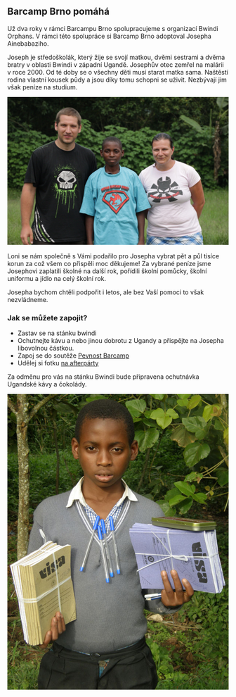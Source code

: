 Barcamp Brno pomáhá
-------------------
Už dva roky v rámci Barcampu Brno spolupracujeme s organizací Bwindi Orphans. V rámci této spolupráce si Barcamp Brno adoptoval Josepha Ainebabaziho.

Joseph je středoškolák, který žije se svojí matkou, dvěmi sestrami a dvěma bratry v oblasti Bwindi v západní Ugandě. Josephův otec zemřel na malárii v roce 2000. Od té doby se o všechny děti musí starat matka sama. Naštěstí rodina vlastní kousek půdy a jsou díky tomu schopni se uživit. Nezbývají jim však peníze na studium. 

<img src="/static/img/joseph2014_1.jpg" alt="Joseph Ainebabazi" style="max-width:100%"/>

Loni se nám společně s Vámi podařilo pro Josepha vybrat pět a půl tisíce korun za což všem co přispěli moc děkujeme! Za vybrané peníze jsme Josephovi zaplatili školné na další rok, pořídili školní pomůcky, školní uniformu a jídlo na celý školní rok.

Josepha bychom chtěli podpořit i letos, ale bez Vaší pomoci to však nezvládneme. 

### Jak se můžete zapojit?
 - Zastav se na stánku bwindi
 - Ochutnejte kávu a nebo jinou dobrotu z Ugandy a přispějte na Josepha libovolnou částkou.
 - Zapoj se do soutěže [Pevnost Barcamp](/2015/stranka/soutez.html)
 - Udělej si fotku [na afterpárty](/2015/stranka/afterparty.html)

Za odměnu pro vás na stánku Bwindi bude připravena ochutnávka Ugandské kávy a čokolády.

<img src="/static/img/joseph2014_2.jpg" alt="Joseph Ainebabazi" style="max-width:100%"/>